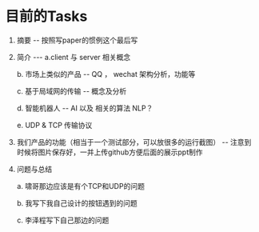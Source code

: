 # 目前的Tasks

1. 摘要 -- 按照写paper的惯例这个最后写

2. 简介 --- a.client 与 server 相关概念

   b. 市场上类似的产品 -- QQ ， wechat 架构分析，功能等

   c.  基于局域网的传输 -- 概念及分析

   d. 智能机器人 -- AI 以及 相关的算法 NLP？

   e. UDP & TCP 传输协议

3. 我们产品的功能（相当于一个测试部分，可以放很多的运行截图） -- 注意到时候将图片保存好，一并上传github方便后面的展示ppt制作

4. 问题与总结

   a. 啸哥那边应该是有个TCP和UDP的问题

   b. 我写下我自己设计的按钮遇到的问题

   c. 李泽程写下自己那边的问题